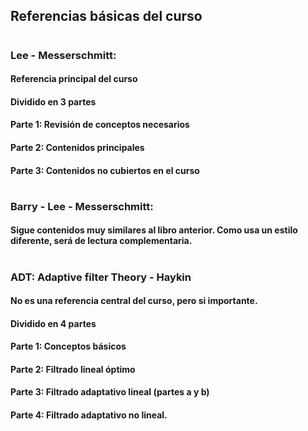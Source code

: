 ## Referencias básicas del curso
#
### Lee - Messerschmitt: 
#### Referencia principal del curso
#### Dividido en 3 partes
#### Parte 1: Revisión de conceptos necesarios
#### Parte 2: Contenidos principales
#### Parte 3: Contenidos no cubiertos en el curso
#
### Barry - Lee - Messerschmitt:
#### Sigue contenidos muy similares al libro anterior. Como usa un estilo diferente, será de lectura complementaria.
#
### ADT: Adaptive filter Theory - Haykin
#### No es una referencia central del curso, pero si importante.
#### Dividido en 4 partes
#### Parte 1: Conceptos básicos
#### Parte 2: Filtrado lineal óptimo
#### Parte 3: Filtrado adaptativo lineal (partes a y b)
#### Parte 4: Filtrado adaptativo no lineal.
#
